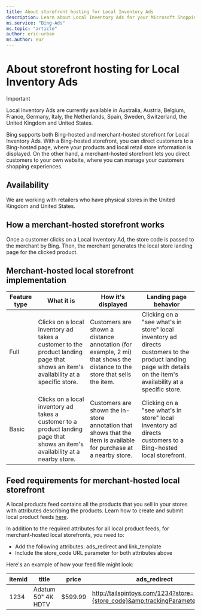 ```yaml
---
title: About storefront hosting for Local Inventory Ads
description: Learn about Local Inventory Ads for your Microsoft Shopping Campaigns.
ms.service: "Bing-Ads"
ms.topic: "article"
author: eric-urban
ms.author: eur
---
```


# About storefront hosting for Local Inventory Ads

> [!IMPORTANT]
> Local Inventory Ads are currently available in Australia, Austria, Belgium, France, Germany, Italy, the Netherlands, Spain, Sweden, Switzerland, the United Kingdom and United States.

Bing supports both Bing-hosted and merchant-hosted storefront for Local Inventory Ads. With a Bing-hosted storefront, you can direct customers to a Bing-hosted page, where your products and local retail store information is displayed. On the other hand, a merchant-hosted storefront lets you direct customers to your own website, where you can manage your customers shopping experiences.

## Availability

We are working with retailers who have physical stores in the United Kingdom and United States.

## How a merchant-hosted storefront works

Once a customer clicks on a Local Inventory Ad, the store code is passed to the merchant by Bing. Then, the merchant generates the local store landing page for the clicked product.

## Merchant-hosted local storefront implementation

|Feature type|What it is|How it's displayed|Landing page behavior|
|---|---|---|---|
|Full|Clicks on a local inventory ad takes a customer to the product landing page that shows an item's availability at a specific store.|Customers are shown a distance annotation (for example, 2 mi) that shows the distance to the store that sells the item.|Clicking on a "see what's in store" local inventory ad directs customers to the product landing page with details on the item's availability at a specific store.|
|Basic|Clicks on a local inventory ad takes a customer to a product landing page that shows an item's availability at a nearby store.|Customers are shown the in-store annotation that shows that the item is available for purchase at a nearby store.|Clicking on a "see what's in store" local inventory ad directs customers to a Bing-hosted local storefront.|

## Feed requirements for merchant-hosted local storefront

A local products feed contains all the products that you sell in your stores with attributes describing the products. Learn how to create and submit local product feeds [here](./hlp_BA_PROC_LocalInventoryAds_CreateLocalProductFeed.md).

In addition to the required attributes for all local product feeds, for merchant-hosted local storefronts, you need to:

- Add the following attributes: ads_redirect and link_template
- Include the store_code URL parameter for both attributes above

Here's an example of how your feed file might look:

|itemid|title|price|ads_redirect|link_template|
|---|---|---|---|---|
|1234|Adatum 50" 4K HDTV|$599.99|http://tailspintoys.com/1234?store={store_code}&amp;trackingParameter=value|http://tailspintoys.com/1234?store={store_code}|


